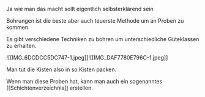 Ja wie man das macht sollt eigentlich selbsterklärend sein

Bohrungen ist die beste aber auch teuerste Methode um an Proben zu kommen.

Es gibt verschiedene Techniken zu bohren um unterschiedliche Güteklassen zu erhalten.


![[IMG_6DCDCC5DC747-1.jpeg]]![[IMG_DAF7780E796C-1.jpeg]]

Man tut die Kisten also in so Kisten packen.

Wenn man diese Proben hat, kann man auch ein sogenanntes [[Schichtenverzeichnis]] erstellen.
